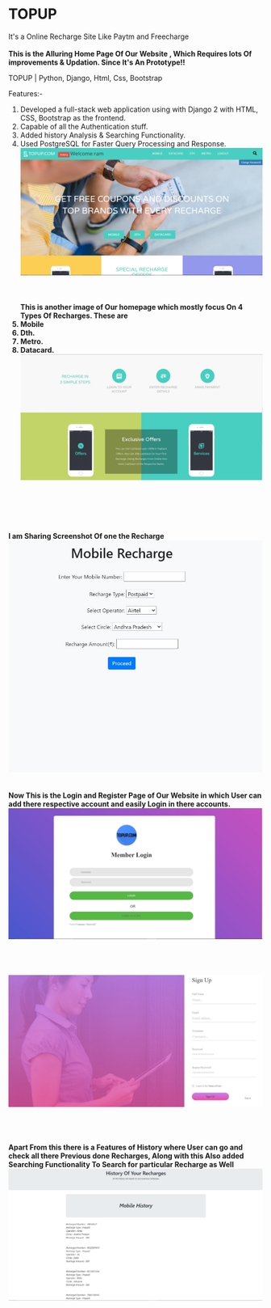 # TOPUP
It's a Online Recharge Site Like Paytm and Freecharge
<br><br>
<b>This is the Alluring Home Page Of Our Website , Which Requires lots Of improvements & Updation. Since It's An Prototype!!</b>
 
 
  TOPUP | Python, Django, Html, Css, Bootstrap
  
 Features:-
 1. Developed a full-stack web application using with Django 2 with HTML, CSS, Bootstrap as the frontend.
 2. Capable of all the Authentication stuff.
 3. Added history Analysis & Searching Functionality.
 4. Used PostgreSQL for Faster Query Processing and Response.
![REPO list](static///home1.JPG)
<br><br><br><br>
<b> This is another image of Our homepage which mostly focus On 4 Types Of Recharges. 
  These are
  1. Mobile
  2. Dth.
  3. Metro.
  4. Datacard.
  ![REPO list](static///home2.JPG)
  
 
  
<br><br><br><br><br>
I am Sharing Screenshot Of one the Recharge
![REPO list](static//mobile.JPG)
<br><br><br>
Now This is the Login and Register Page of Our Website in which User can add there respective account and easily Login in there accounts.<br>
![REPO list](static//login.JPG)
<br><br><br><br><br>
  ![REPO list](static//signup.JPG)
<br><br><br><br><br>
Apart From this there is a Features of History where User can go and check all there Previous done Recharges, Along with this Also added Searching Functionality To Search for particular Recharge as Well
![REPO list](static//history1.JPG)
  
  </b>

